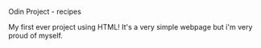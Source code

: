 Odin Project - recipes

My first ever project using HTML!
It's a very simple webpage but i'm very proud of myself.